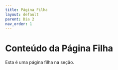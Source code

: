 ```yaml
---
title: Página Filha
layout: default
parent: Dia 2
nav_order: 1
---
```


# Conteúdo da Página Filha

Esta é uma página filha na seção.

